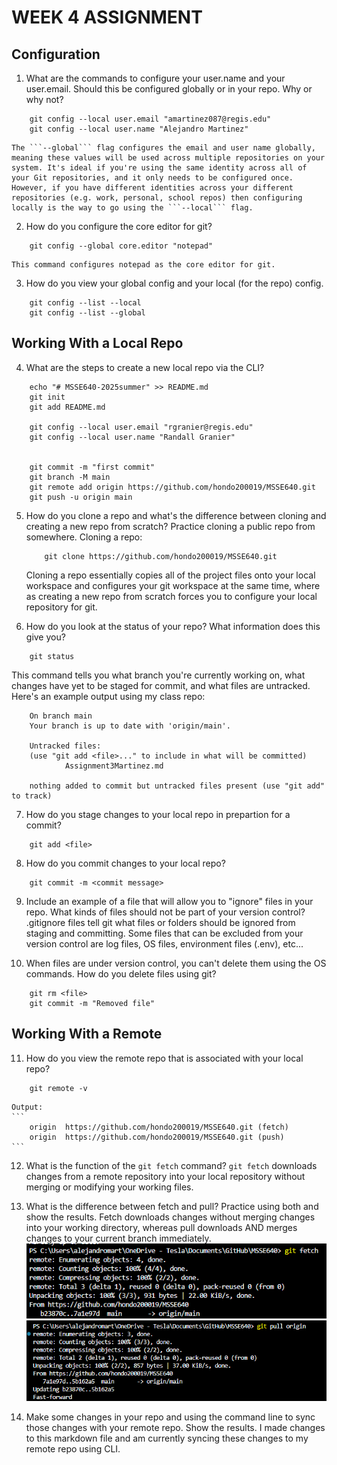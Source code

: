 # WEEK 4 ASSIGNMENT

## Configuration
1. What are the commands to configure your user.name and your user.email. Should this be configured globally or in your repo. Why or why not?
```
    git config --local user.email "amartinez087@regis.edu"
    git config --local user.name "Alejandro Martinez"
```
    The ```--global``` flag configures the email and user name globally, meaning these values will be used across multiple repositories on your system. It's ideal if you're using the same identity across all of your Git repositories, and it only needs to be configured once. However, if you have different identities across your different repositories (e.g. work, personal, school repos) then configuring locally is the way to go using the ```--local``` flag.

2. How do you configure the core editor for git?
```
    git config --global core.editor "notepad"
```
    This command configures notepad as the core editor for git.

3. How do you view your global config and your local (for the repo) config.
```
    git config --list --local
    git config --list --global
```

## Working With a Local Repo
4. What are the steps to create a new local repo via the CLI?
```
    echo "# MSSE640-2025summer" >> README.md
    git init
    git add README.md

    git config --local user.email "rgranier@regis.edu"
    git config --local user.name "Randall Granier"


    git commit -m "first commit"
    git branch -M main
    git remote add origin https://github.com/hondo200019/MSSE640.git
    git push -u origin main
```

5. How do you clone a repo and what's the difference between cloning and creating a new repo from scratch? Practice cloning a public repo from somewhere.
    Cloning a repo:
    ```
        git clone https://github.com/hondo200019/MSSE640.git
    ```
    Cloning a repo essentially copies all of the project files onto your local workspace and configures your git workspace at the same time, where as creating a new repo from scratch forces you to configure your local repository for git.

6. How do you look at the status of your repo? What information does this give you?
```
    git status
```
This command tells you what branch you're currently working on, what changes have yet to be staged for commit, and what files are untracked. Here's an example output using my class repo:
```
    On branch main
    Your branch is up to date with 'origin/main'.

    Untracked files:
    (use "git add <file>..." to include in what will be committed)
            Assignment3Martinez.md

    nothing added to commit but untracked files present (use "git add" to track)
```

7. How do you stage changes to your local repo in prepartion for a commit?
```
    git add <file>
```

8. How do you commit changes to your local repo?
```
    git commit -m <commit message>
```

9. Include an example of a file that will allow you to "ignore" files in your repo. What kinds of files should not be part of your version control?
    .gitignore files tell git what files or folders should be ignored from staging and committing. Some files that can be excluded from your version control are log files, OS files, environment files (.env), etc...

10. When files are under version control, you can't delete them using the OS commands. How do you delete files using git?
```
    git rm <file>
    git commit -m "Removed file"
```

## Working With a Remote
11. How do you view the remote repo that is associated with your local repo?
```
    git remote -v
```
    Output:
    ```
        origin  https://github.com/hondo200019/MSSE640.git (fetch)
        origin  https://github.com/hondo200019/MSSE640.git (push) 
    ```

12. What is the function of the ```git fetch``` command?
    ```git fetch``` downloads changes from a remote repository into your local repository without merging or modifying your working files.

13. What is the difference between fetch and pull? Practice using both and show the results.
    Fetch downloads changes without merging changes into your working directory, whereas pull downloads AND merges changes to your current branch immediately.
    ![git fetch example](./Images/git_fetch.PNG)
    ![git pull example](./Images/git_pull.PNG)

14. Make some changes in your repo and using the command line to sync those changes with your remote repo. Show the results.
    I made changes to this markdown file and am currently syncing these changes to my remote repo using CLI.